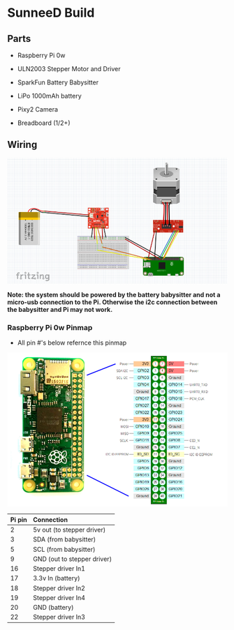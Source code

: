 # SunneeD Build

## Parts

* Raspberry Pi 0w

* ULN2003 Stepper Motor and Driver

* SparkFun Battery Babysitter

* LiPo 1000mAh battery

* Pixy2 Camera

* Breadboard (1/2+)

## Wiring

![img](./SunneeD_Wiring_Diagram.png)

**Note: the system should be powered by the battery babysitter and not a micro-usb connection to the Pi. Otherwise the i2c connection between the babysitter and Pi may not work.**


### Raspberry Pi 0w Pinmap
* All pin #'s below refernce this pinmap

![img](./RPi0w_pinmap.png)

| Pi pin | Connection |
| :----- | :-------   |
| 2      | 5v out (to stepper driver) |
| 3      | SDA (from babysitter)   |
| 5      | SCL (from babysitter)  |
| 9      | GND (out to stepper driver)|
| 16     | Stepper driver In1 |
| 17     | 3.3v In (battery)  |
| 18     | Stepper driver In2 |
| 19     | Stepper driver In4 |
| 20     | GND (battery)      |
| 22     | Stepper driver In3 |